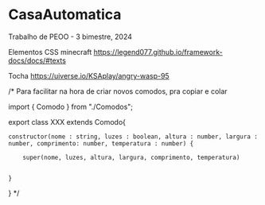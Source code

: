 # CasaAutomatica
Trabalho de PEOO - 3 bimestre, 2024

Elementos CSS minecraft
https://legend077.github.io/framework-docs/docs/#texts

Tocha
https://uiverse.io/KSAplay/angry-wasp-95

/*
Para facilitar na hora de criar novos comodos, pra copiar e colar

import { Comodo } from "./Comodos";

export class XXX extends Comodo{

    constructor(nome : string, luzes : boolean, altura : number, largura : number, comprimento: number, temperatura : number) {

        super(nome, luzes, altura, largura, comprimento, temperatura)


    }

}
*/